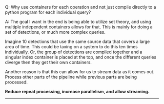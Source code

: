 Q: Why use containers for each operation and not just compile directly to a python program for each individual query?

A:
The goal I want in the end is being able to utilize set theory, and using multiple independent containers allows for that. This is mainly for doing a set of detections, or much more complex queries.

Imagine 10 detections that use the same source data that covers a large area of time. This could be taxing on a system to do this ten times individually. Or, the group of detections are compiled together and a singular index container is placed at the top, and once the different queries diverge then they get their own containers.

Another reason is that this can allow for us to stream data as it comes out. Process other parts of the pipeline while previous parts are being processed.

**Reduce repeat processing, increase parallelism, and allow streaming.**

---

